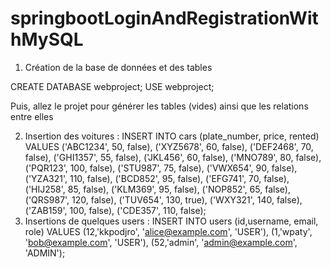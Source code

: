 # springbootLoginAndRegistrationWithMySQL

1. Création de la base de données et des tables

CREATE DATABASE webproject;
USE webproject;

Puis, allez le projet pour générer les tables (vides) ainsi que les relations entre elles

2. Insertion des voitures :
   INSERT INTO cars (plate_number, price, rented) VALUES
   ('ABC1234', 50, false),
   ('XYZ5678', 60, false),
   ('DEF2468', 70, false),
   ('GHI1357', 55, false),
   ('JKL456', 60, false),
   ('MNO789', 80, false),
   ('PQR123', 100, false),
   ('STU987', 75, false),
   ('VWX654', 90, false),
   ('YZA321', 110, false),
   ('BCD852', 95, false),
   ('EFG741', 70, false),
   ('HIJ258', 85, false),
   ('KLM369', 95, false),
   ('NOP852', 65, false),
   ('QRS987', 120, false),
   ('TUV654', 130, true),
   ('WXY321', 140, false),
   ('ZAB159', 100, false),
   ('CDE357', 110, false);
3. Insertions de quelques users :
INSERT INTO users (id,username, email, role) VALUES
   (12,'kkpodjro', 'alice@example.com', 'USER'),
   (1,'wpaty', 'bob@example.com', 'USER'),
   (52,'admin', 'admin@example.com', 'ADMIN');

